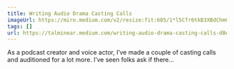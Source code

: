 ```yaml
---
title: Writing Audio Drama Casting Calls
imageUrl: https://miro.medium.com/v2/resize:fit:685/1*l5Cfr6tkB3XBdChm07rrnQ.png
tags: []
url: https://talminear.medium.com/writing-audio-drama-casting-calls-d8ebaf29a244
---
```


As a podcast creator and voice actor, I’ve made a couple of casting calls and auditioned for a lot more. I’ve seen folks ask if there…
